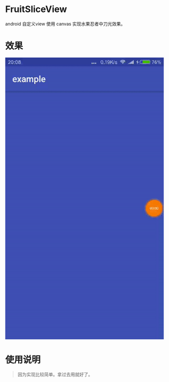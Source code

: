 # FruitSliceView
android 自定义view 使用 canvas 实现水果忍者中刀光效果。

# 效果

![](https://github.com/dengciping0716/FruitSliceView/raw/master/img.gif) 

# 使用说明
> 因为实现比较简单。拿过去用就好了。
